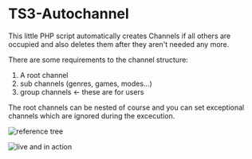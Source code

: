 TS3-Autochannel
===============

This little PHP script automatically creates Channels if all others are occupied and also deletes them after they aren't needed any more.

There are some requirements to the channel structure:

1. A root channel
2. sub channels (genres, games, modes...)
3. group channels <- these are for users

The root channels can be nested of course and you can set exceptional channels which are ignored during the excecution.

![reference tree](https://cdn.mediacru.sh/FKlUC2WMHvAo.jpe)

![live and in action](https://cdn.mediacru.sh/whvu4UCSep_d.jpg)
